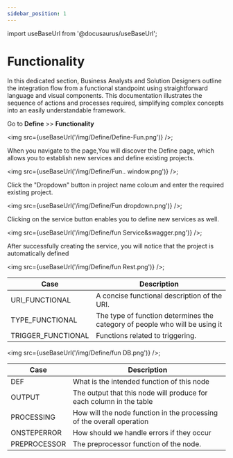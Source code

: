 ```yaml
---
sidebar_position: 1
---
```


import useBaseUrl from '@docusaurus/useBaseUrl';

# Functionality
In this dedicated section, Business Analysts and Solution Designers outline the integration flow from a functional standpoint using straightforward language and visual components. This documentation illustrates the sequence of actions and processes required, simplifying complex concepts into an easily understandable framework.

Go to **Define** >> **Functionality** 

<img src={useBaseUrl('/img/Define/Define-Fun.png')} />; 

When you navigate to the page,You will discover the Define page, which allows you to establish new services and define existing projects.

<img src={useBaseUrl('/img/Define/Fun.. window.png')} />; 

Click the "Dropdown" button in project name coloum and enter the required existing project. 

<img src={useBaseUrl('/img/Define/Fun dropdown.png')} />; 

Clicking on the service button enables you to define new services as well.

<img src={useBaseUrl('/img/Define/fun Service&swagger.png')} />; 

After successfully creating the service, you will notice that the project is automatically defined

<img src={useBaseUrl('/img/Define/fun Rest.png')} />; 

<table>
<thead>
<tr>
<th>Case</th>
<th>Description</th>
</tr>
</thead>
<tbody>
<tr>
<td>URI_FUNCTIONAL</td>
<td>A concise functional description of the URI.</td>
</tr>
<tr>
<td>TYPE_FUNCTIONAL</td>
<td>The type of function determines the category of people who will be using it</td>
</tr>
<tr>
<td>TRIGGER_FUNCTIONAL</td>
<td>Functions related to triggering.</td>
</tr>
</tbody>
</table>


<img src={useBaseUrl('/img/Define/fun DB.png')} />; 

<table>
<thead>
<tr>
<th>Case</th>
<th>Description</th>
</tr>
</thead>
<tbody>
<tr>
<td>DEF</td>
<td>What is the intended function of this node</td>
</tr>
<tr>
<td>OUTPUT</td>
<td>The output that this node will produce for each column in the table</td>
</tr>
<tr>
<td>PROCESSING</td>
<td>How will the node function in the processing of the overall operation</td>
</tr>
<tr>
<td>ONSTEPERROR</td>
<td>How should we handle errors if they occur</td>
</tr>
<tr>
<td>PREPROCESSOR</td>
<td>The preprocessor function of the node.</td>
</tr>
</tbody>
</table>